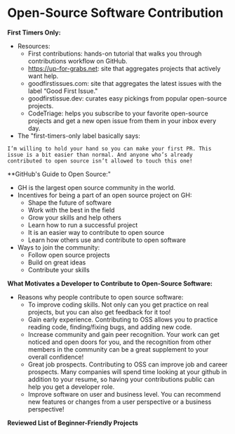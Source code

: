 # Open-Source Software Contribution

**First Timers Only:**
- Resources:
  - First contributions: hands-on tutorial that walks you through contributions workflow on GitHub.
  - https://up-for-grabs.net: site that aggregates projects that actively want help.
  - goodfirstissues.com: site that aggregates the latest issues with the label “Good First Issue."
  - goodfirstissue.dev: curates easy pickings from popular open-source projects.
  - CodeTriage: helps you subscribe to your favorite open-source projects and get a new open issue from them in your inbox every day.
- The "first-timers-only label basically says:
```
I’m willing to hold your hand so you can make your first PR. This issue is a bit easier than normal. And anyone who’s already contributed to open source isn’t allowed to touch this one!
```
**GitHub's Guide to Open Source:"
- GH is the largest open source community in the world.
- Incentives for being a part of an open source project on GH:
  - Shape the future of software
  - Work with the best in the field
  - Grow your skills and help others
  - Learn how to run a successful project
  - It is an easier way to contribute to open source
  - Learn how others use and contribute to open software
- Ways to join the community:
  - Follow open source projects
  - Build on great ideas
  - Contribute your skills

**What Motivates a Developer to Contribute to Open-Source Software:**
- Reasons why people contribute to open source software:
  - To improve coding skills. Not only can you get practice on real projects, but you can also get feedback for it too!
  - Gain early experience. Contributing to OSS allows you to practice reading code, finding/fixing bugs, and adding new code.
  - Increase community and gain peer recognition. Your work can get noticed and open doors for you, and the recognition from other members in the community can be a great supplement to your overall confidence!
  - Great job prospects. Contributing to OSS can improve job and career prospects. Many companies will spend time looking at your github in addition to your resume, so having your contributions public can help you get a developer role. 
  - Improve software on user and business level. You can recommend new features or changes from a user perspective or a business perspective! 



**Reviewed List of Beginner-Friendly Projects**
